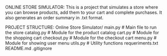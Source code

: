 ONLINE STORE SIMULATOR:
This is a project that simulates a store where you can browse products, add them to your cart and complete purchases.
It also generates an order summary in .txt format.

PROJECT STRUCTURE:
Online Store Simulator/
    main.py             # Main file to run the store
    catalog.py          # Module for the product catalog
    cart.py             # Module for the shopping cart
    checkout.py         # Module for the checkout cart
    menu.py             # Module for showing user menu
    utils.py            # Utility functions
    requeriments.txt    
    README.md
    .gitignore
